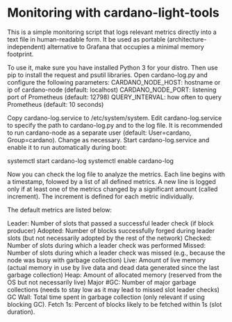 # Monitoring with cardano-light-tools

This is a simple monitoring script that logs relevant metrics directly into a text file in human-readable form.
It be used as portable (architecture-independent) alternative to Grafana that occupies a minimal memory footprint.

To use it, make sure you have installed Python 3 for your distro. Then use pip to install the request and psutil libraries.
Open cardano-log.py and configure the following parameters:
CARDANO_NODE_HOST: hostname or ip of cardano-node (default: localhost)
CARDANO_NODE_PORT: listening port of Prometheus (default: 12798)
QUERY_INTERVAL: how often to query Prometheus (default: 10 seconds)

Copy cardano-log.service to /etc/system/system. Edit cardano-log.service to specify the path to cardano-log.py and to the 
log file. It is recommended to run cardano-node as a separate user (default: User=cardano, Group=cardano). Change as necessary.
Start cardano-log.service and enable it to run automatically during boot:

systemctl start cardano-log
systemctl enable cardano-log

Now you can check the log file to analyze the metrics. Each line begins with a timestamp, folowed by a list of all defined metrics.
A new line is logged only if at least one of the metrics changed by a significant amount (called increment). The increment
is defined for each metric individually.

The default metrics are listed below:

Leader: Number of slots that passed a successful leader check (if block producer)
Adopted: Number of blocks successfully forged during leader slots (but not necessarily adopted by the rest of the network)
Checked: Number of slots during which a leader check was performed
Missed: Number of slots during which a leader check was missed (e.g., because the node was busy with garbage collection)
Live: Amount of live memory (actual memory in use by live data and dead data generated since the last garbage collection)
Heap: Amount of allocated memory (reserved from the OS but not necessarily live)
Major #GC: Number of major garbage collections (needs to stay low as it may lead to missed slot leader checks)
GC Wall: Total time spent in garbage collection (only relevant if using blocking GC).
Fetch 1s: Percent of blocks likely to be fetched within 1s (slot duration).
